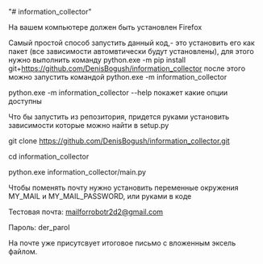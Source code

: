 "# information_collector" 

На вашем компьютере должен быть установлен Firefox 

Самый простой способ запустить данный код,- это установить его как пакет (все зависимости автомвтически будут установлены),
для этого нужно выполнить команду python.exe -m pip install git+https://github.com/DenisBogush/information_collector
после этого можно запустить командой python.exe -m information_collector

python.exe -m information_collector --help
покажет какие опции доступны

Что бы запустить из репозитория, придется руками установить зависимости которые можно найти в setup.py

git clone https://github.com/DenisBogush/information_collector.git

cd information_collector

python.exe information_collector/main.py 

Чтобы поменять почту нужно установить переменные окружения MY_MAIL и MY_MAIL_PASSWORD, или руками в коде

Тестовая почта: mailforrobotr2d2@gmail.com

Пароль: der_parol

На почте уже присутсвует итоговое письмо с вложенным эксель файлом. 
